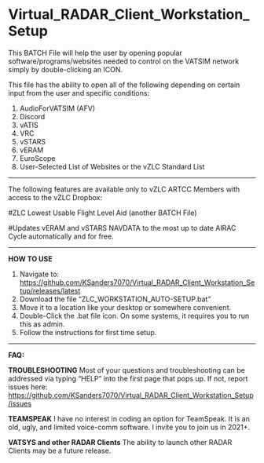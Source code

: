 # Virtual_RADAR_Client_Workstation_Setup
This BATCH File will help the user by opening popular software/programs/websites needed to control on the VATSIM network simply by double-clicking an ICON.

This file has the ability to open all of the following depending on certain input from the user and specific conditions:

1. AudioForVATSIM (AFV)
2. Discord
3. vATIS
4. VRC
5. vSTARS
6. vERAM
7. EuroScope
9. User-Selected List of Websites or the vZLC Standard List

---

The following features are available only to vZLC ARTCC Members with access to the vZLC Dropbox:

#ZLC Lowest Usable Flight Level Aid (another BATCH File)

#Updates vERAM and vSTARS NAVDATA to the most up to date AIRAC Cycle automatically and for free.

---

**HOW TO USE**

1. Navigate to: https://github.com/KSanders7070/Virtual_RADAR_Client_Workstation_Setup/releases/latest
2. Download the file “ZLC_WORKSTATION_AUTO-SETUP.bat”
3. Move it to a location like your desktop or somewhere convenient.
4. Double-Click the .bat file icon. On some systems, it requires you to run this as admin.
5. Follow the instructions for first time setup.

---

**FAQ:**

**TROUBLESHOOTING**
Most of your questions and troubleshooting can be addressed via typing “HELP” into the first page that pops up. If not, report issues here: https://github.com/KSanders7070/Virtual_RADAR_Client_Workstation_Setup/issues

**TEAMSPEAK**
I have no interest in coding an option for TeamSpeak. It is an old, ugly, and limited voice-comm software. I invite you to join us in 2021+.

**VATSYS and other RADAR Clients**
The ability to launch other RADAR Clients may be a future release.
